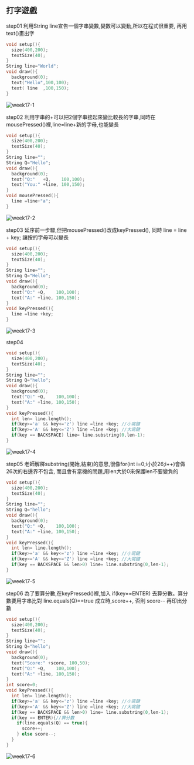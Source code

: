 ## 打字遊戲
step01 利用String line宣告一個字串變數,變數可以變動,所以在程式很重要, 再用text()畫出字
```C
void setup(){
  size(400,200);
  textSize(40);
}
String line="World";
void draw(){
  background(0);
  text("Hello",100,100);
  text( line  ,100,150);
}
```
![week17-1](https://user-images.githubusercontent.com/79676872/122494246-9b1d1180-d01b-11eb-9217-d55130aa41f3.png)

step02 利用字串的+可以把2個字串接起來變比較長的字串,同時在mousePressed()裡,line=line+新的字母,也能變長
```C
void setup(){
  size(400,200);
  textSize(40);
}
String line="";
String Q="Hello";
void draw(){
  background(0);
  text("Q:"   +Q,    100,100);
  text("You:" +line, 100,150);
}
void mousePressed(){
  line =line+"a";
}
```
![week17-2](https://user-images.githubusercontent.com/79676872/122494397-dc152600-d01b-11eb-8abe-e90c24ba00b6.png)

step03 延序前一步驟,但把mousePressed()改成keyPressed(), 同時 line = line + key; 讓按的字母可以變長
```C
void setup(){
  size(400,200);
  textSize(40);
}
String line="";
String Q="Hello";
void draw(){
  background(0);
  text("Q:" +Q,    100,100);
  text("A:" +line, 100,150);
}
void keyPressed(){
  line =line +key;
}
```
![week17-3](https://user-images.githubusercontent.com/79676872/122498036-ff8e9f80-d020-11eb-8850-68d06fd1d886.png)

step04 
```C
void setup(){
  size(400,200);
  textSize(40);
}
String line="";
String Q="hello";
void draw(){
  background(0);
  text("Q:" +Q,    100,100);
  text("A:" +line, 100,150);
}
void keyPressed(){
  int len= line.length();
  if(key>='a' && key<='z') line =line +key; //小寫鍵
  if(key>='A' && key<='Z') line =line +key; //大寫鍵
  if(key == BACKSPACE) line= line.substring(0,len-1);
}
```
![week17-4](https://user-images.githubusercontent.com/79676872/122498057-0a493480-d021-11eb-8d27-fc7077dc9dc6.png)

step05 老師解釋substring(開始,結束)的意思,很像for(int i=0;i小於26;i++)會做26次的右邊界不包含, 而且會有當機的問題,用len大於0來保護len不要變負的
```C
void setup(){
  size(400,200);
  textSize(40);
}
String line="";
String Q="hello";
void draw(){
  background(0);
  text("Q:" +Q,    100,100);
  text("A:" +line, 100,150);
}
void keyPressed(){
  int len= line.length();
  if(key>='a' && key<='z') line =line +key; //小寫鍵
  if(key>='A' && key<='Z') line =line +key; //大寫鍵
  if(key == BACKSPACE && len>0) line= line.substring(0,len-1);
}
```
![week17-5](https://user-images.githubusercontent.com/79676872/122499951-66618800-d024-11eb-916b-2deaed7ad258.png)

step06 為了要算分數,在keyPressed()裡,加入 if(key==ENTER) 去算分數。算分數要用字串比對 line.equals(Q)==true 成立時,score++, 否則 score-- 再印出分數
```C
void setup(){
  size(400,200);
  textSize(40);
}
String line="";
String Q="hello";
void draw(){
  background(0);
  text("Score:" +score, 100,50);
  text("Q:" +Q,    100,100);
  text("A:" +line, 100,150);
}
int score=0;
void keyPressed(){
  int len= line.length();
  if(key>='a' && key<='z') line =line +key; //小寫鍵
  if(key>='A' && key<='Z') line =line +key; //大寫鍵
  if(key == BACKSPACE && len>0) line= line.substring(0,len-1);
  if(key == ENTER){//算分數
    if(line.equals(Q) == true){
      score++;
    } else score--;
  }
}
```
![week17-6](https://user-images.githubusercontent.com/79676872/122502784-e2aa9a00-d029-11eb-87fd-9ef8dced3f0d.png)
